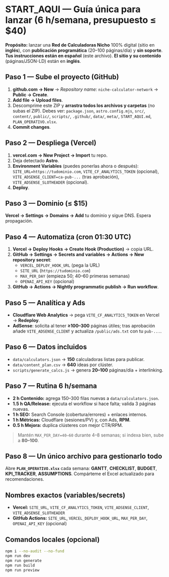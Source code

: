 # START_AQUI — Guía única para lanzar (6 h/semana, presupuesto ≤ $40)

**Propósito:** lanzar una **Red de Calculadoras Nicho** 100% digital (sitio en **inglés**), con **publicación programática** (20–100 páginas/día) y **sin soporte**.
**Tus instrucciones están en español** (este archivo). **El sitio y su contenido** (páginas/JSON-LD) están en **inglés**.

## Paso 1 — Sube el proyecto (GitHub)
1. **github.com → New** → *Repository name:* `niche-calculator-network` → **Public → Create**.
2. **Add file → Upload files**.
3. Descomprime este ZIP y **arrastra todos los archivos y carpetas** (no subas el ZIP).
   Debes ver: `package.json`, `astro.config.mjs`, `src/`, `content/`, `public/`, `scripts/`, `.github/`, `data/`, `meta/`, `START_AQUI.md`, `PLAN_OPERATIVO.xlsx`.
4. **Commit changes**.

## Paso 2 — Despliega (Vercel)
1. **vercel.com → New Project → Import** tu repo.
2. Deja detectado **Astro**.
3. **Environment Variables** (puedes ponerlas ahora o después):  
   `SITE_URL=https://tudominio.com`, `VITE_CF_ANALYTICS_TOKEN` (opcional), `VITE_ADSENSE_CLIENT=ca-pub-...` (tras aprobación), `VITE_ADSENSE_SLOTHEADER` (opcional).
4. **Deploy**.

## Paso 3 — Dominio (≤ $15)
**Vercel → Settings → Domains → Add** tu dominio y sigue DNS. Espera propagación.

## Paso 4 — Automatiza (cron 01:30 UTC)
1. **Vercel → Deploy Hooks → Create Hook (Production)** → copia URL.
2. **GitHub → Settings → Secrets and variables → Actions → New repository secret**:  
   - `VERCEL_DEPLOY_HOOK_URL` (pega la URL)  
   - `SITE_URL` (`https://tudominio.com`)  
   - `MAX_PER_DAY` (empieza 50; 40–60 primeras semanas)  
   - `OPENAI_API_KEY` (opcional)
3. **GitHub → Actions → Nightly programmatic publish → Run workflow**.

## Paso 5 — Analítica y Ads
- **Cloudflare Web Analytics** → pega `VITE_CF_ANALYTICS_TOKEN` en Vercel → **Redeploy**.
- **AdSense**: solicita al tener **≥100–300** páginas útiles; tras aprobación añade `VITE_ADSENSE_CLIENT` y actualiza `/public/ads.txt` con tu `pub-...`.

## Paso 6 — Datos incluidos
- `data/calculators.json` → **150** calculadoras listas para publicar.  
- `data/content_plan.csv` → **640** ideas por clúster.  
- `scripts/generate_calcs.js` → genera **20–100** páginas/día + interlinking.

## Paso 7 — Rutina 6 h/semana
- **2 h Contenido:** agrega 150–300 filas nuevas a `data/calculators.json`.  
- **1.5 h QA/Release:** ejecuta el workflow si hace falta; valida 3 páginas nuevas.  
- **1 h SEO:** Search Console (cobertura/errores) + enlaces internos.  
- **1 h Métricas:** Cloudflare (sesiones/PV) y, con Ads, **RPM**.  
- **0.5 h Mejora:** duplica clústeres con mejor CTR/RPM.

> Mantén `MAX_PER_DAY=40–60` durante 4–8 semanas; si indexa bien, sube a **80–100**.

## Paso 8 — Un único archivo para gestionarlo todo
Abre **`PLAN_OPERATIVO.xlsx`** cada semana: **GANTT**, **CHECKLIST**, **BUDGET**, **KPI_TRACKER**, **ASSUMPTIONS**.
Compárteme el Excel actualizado para recomendaciones.

## Nombres exactos (variables/secrets)
- **Vercel:** `SITE_URL`, `VITE_CF_ANALYTICS_TOKEN`, `VITE_ADSENSE_CLIENT`, `VITE_ADSENSE_SLOTHEADER`  
- **GitHub Actions:** `SITE_URL`, `VERCEL_DEPLOY_HOOK_URL`, `MAX_PER_DAY`, `OPENAI_API_KEY` (opcional)

## Comandos locales (opcional)
```bash
npm i --no-audit --no-fund
npm run dev
npm run generate
npm run build
npm run preview
```
